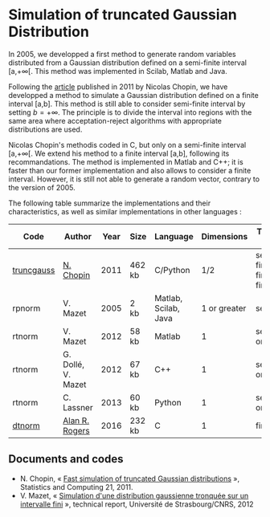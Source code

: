 # Simulation of truncated Gaussian Distribution

In 2005, we developped a first method to generate random variables distributed from a Gaussian distribution defined on a semi-finite interval [a,+∞[. This method was implemented in Scilab, Matlab and Java.

Following the [article](http://dx.doi.org/10.1007/s11222-009-9168-1) published in 2011 by Nicolas Chopin, we have developped a method to simulate a Gaussian distribution defined on a finite interval [a,b]. This method is still able to consider semi-finite interval by setting $b = +\infty$. The principle is to divide the interval into regions with the same area where acceptation-reject algorithms with appropriate distributions are used.

Nicolas Chopin's methodis coded in C, but only on a semi-finite interval [a,+∞[. We extend his method to a finite interval [a,b], following its recommandations. The method is implemented in Matlab and C++; it is faster than our former implementation and also allows to consider a finite interval. However, it is still not able to generate a random vector, contrary to the version of 2005.

The following table summarize the implementations and their characteristics, as well as similar implementations in other languages :

| Code | Author | Year | Size | Language | Dimensions | Truncation Interval |
| ---- | ------ | ---- | ---- | -------- | ---------- | ------------------- |
| [truncgauss](http://chopin.perso.math.cnrs.fr/truncgauss.tgz) | [N. Chopin](https://nchopin.github.io/) | 2011 | 462 kb | C/Python | 1/2 | semi-finite/semi-finite or finite |
| rpnorm     | V. Mazet           | 2005 |   2 kb | Matlab, Scilab, Java | 1 or greater | semi-finite |
| rtnorm     | V. Mazet           | 2012 |  58 kb | Matlab | 1 | semi-finite or finite |
| rtnorm     | G. Dollé, V. Mazet | 2012 |  67 kb | C++ | 1 | semi-finite or finite |
| rtnorm     | C. Lassner         | 2013 |  60 kb | Python | 1 | semi-finite or finite |
| [dtnorm](https://github.com/alanrogers/dtnorm) | [Alan R. Rogers](http://content.csbs.utah.edu/~rogers/) | 2016 | 232 kb | C | 1 | finite |


## Documents and codes

* N. Chopin, « [Fast simulation of truncated Gaussian distributions](http://dx.doi.org/10.1007/s11222-009-9168-1) », Statistics and Computing 21, 2011.
* V. Mazet, « [Simulation d'une distribution gaussienne tronquée sur un intervalle fini](rtnorm.pdf) », technical report, Université de Strasbourg/CNRS, 2012

